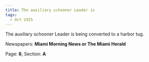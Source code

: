 ```yaml
---  
title: The auxiliary schooner Leader is  
tags:  
  - Oct 1925  
---  
```

  
The auxiliary schooner Leader is being converted to a harbor tug.  
  
Newspapers: **Miami Morning News or The Miami Herald**  
  
Page: **6**, Section: **A** 
